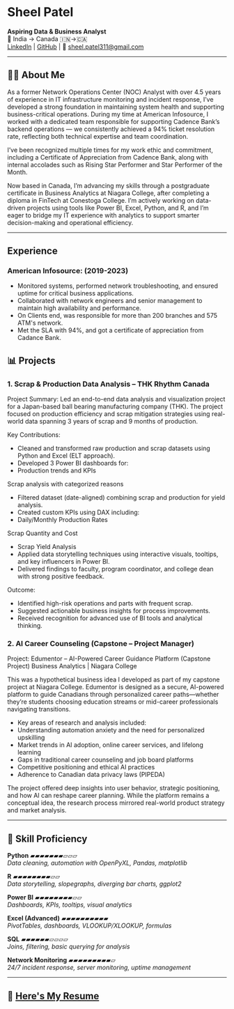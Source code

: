 
# Sheel Patel

**Aspiring Data & Business Analyst**  
📍 India → Canada 🇮🇳→🇨🇦  
[LinkedIn](https://www.linkedin.com/in/sheelp311) | [GitHub](https://github.com/sheel311) | 📧 sheel.patel311@gmail.com

---

## 👨‍💻 About Me  
As a former Network Operations Center (NOC) Analyst with over 4.5 years of experience in IT infrastructure monitoring and incident response, I’ve developed a strong foundation in maintaining system health and supporting business-critical operations. During my time at American Infosource, I worked with a dedicated team responsible for supporting Cadence Bank’s backend operations — we consistently achieved a 94% ticket resolution rate, reflecting both technical expertise and team coordination.

I’ve been recognized multiple times for my work ethic and commitment, including a Certificate of Appreciation from Cadence Bank, along with internal accolades such as Rising Star Performer and Star Performer of the Month.

Now based in Canada, I’m advancing my skills through a postgraduate certificate in Business Analytics at Niagara College, after completing a diploma in FinTech at Conestoga College. I’m actively working on data-driven projects using tools like Power BI, Excel, Python, and R, and I’m eager to bridge my IT experience with analytics to support smarter decision-making and operational efficiency.

---

## Experience 

### American Infosource: (2019-2023)
-  Monitored systems, performed network troubleshooting, and ensured uptime for critical business applications.
-  Collaborated with network engineers and senior management to maintain high availability and performance.
-  On Clients end, was responsible for more than 200 branches and 575 ATM's network.
-  Met the SLA with 94%, and got a certificate of appreciation from Cadance Bank. 

## 📊 Projects  
### 1. Scrap & Production Data Analysis – THK Rhythm Canada
Project Summary:
Led an end-to-end data analysis and visualization project for a Japan-based ball bearing manufacturing company (THK). The project focused on production efficiency and scrap mitigation strategies using real-world data spanning 3 years of scrap and 9 months of production.

Key Contributions:

- Cleaned and transformed raw production and scrap datasets using Python and Excel (ELT approach).
-  Developed 3 Power BI dashboards for:
-  Production trends and KPIs

Scrap analysis with categorized reasons

- Filtered dataset (date-aligned) combining scrap and production for yield analysis.
- Created custom KPIs using DAX including:
- Daily/Monthly Production Rates

Scrap Quantity and Cost
- Scrap Yield Analysis
- Applied data storytelling techniques using interactive visuals, tooltips, and key influencers in Power BI.
- Delivered findings to faculty, program coordinator, and college dean with strong positive feedback.

Outcome:

- Identified high-risk operations and parts with frequent scrap.
- Suggested actionable business insights for process improvements.
- Received recognition for advanced use of BI tools and analytical thinking.



### 2. AI Career Counseling (Capstone – Project Manager)  
Project: Edumentor – AI-Powered Career Guidance Platform (Capstone Project)
Business Analytics | Niagara College

This was a hypothetical business idea I developed as part of my capstone project at Niagara College. Edumentor is designed as a secure, AI-powered platform to guide Canadians through personalized career paths—whether they’re students choosing education streams or mid-career professionals navigating transitions.

- Key areas of research and analysis included:
- Understanding automation anxiety and the need for personalized upskilling
- Market trends in AI adoption, online career services, and lifelong learning
- Gaps in traditional career counseling and job board platforms
- Competitive positioning and ethical AI practices
- Adherence to Canadian data privacy laws (PIPEDA)

The project offered deep insights into user behavior, strategic positioning, and how AI can reshape career planning. While the platform remains a conceptual idea, the research process mirrored real-world product strategy and market analysis.

---

## 🧠 Skill Proficiency

**Python** ▰▰▰▰▰▰▰▱▱▱  
*Data cleaning, automation with OpenPyXL, Pandas, matplotlib*

**R** ▰▰▰▰▰▰▰▰▱▱  
*Data storytelling, slopegraphs, diverging bar charts, ggplot2*

**Power BI** ▰▰▰▰▰▰▰▰▱▱  
*Dashboards, KPIs, tooltips, visual analytics*

**Excel (Advanced)** ▰▰▰▰▰▰▰▰▰▰  
*PivotTables, dashboards, VLOOKUP/XLOOKUP, formulas*

**SQL** ▰▰▰▰▰▰▱▱▱▱  
*Joins, filtering, basic querying for analysis*

**Network Monitoring** ▰▰▰▰▰▰▰▰▰▱  
*24/7 incident response, server monitoring, uptime management* 

---

## 📄 [Here's My Resume](asset/Sheel_Patel_Resume.pdf)
